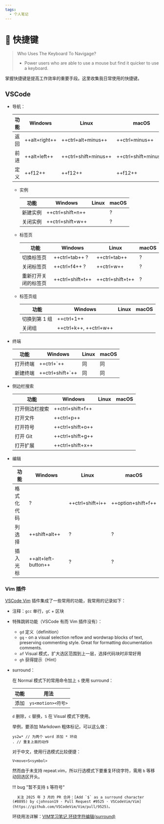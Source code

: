 ```yaml
---
tags:
  - 个人笔记
---
```


# 📒 快捷键

> Who Uses The Keyboard To Navigage?
>
> - Power users who are able to use a mouse but find it quicker to use a keyboard.

掌握快捷键是提高工作效率的重要手段。这里收集我日常使用的快捷键。

## VSCode

- 导航：

    | 功能 | Windows | Linux | macOS |
    | - | - | - | - |
    | 返回 | ++alt+right++ | ++ctrl+alt+minus++ | ++ctrl+minus++ |
    | 前进 | ++alt+left++ | ++ctrl+shift+minus++ | ++ctrl+shift+minus++ |
    | 定义 | ++f12++ | ++f12++ | ++f12++ |

    - 实例

        | 功能 | Windows | Linux | macOS |
        | - | - | - | - |
        | 新建实例 | ++ctrl+shift+n++ | | ? |
        | 关闭实例 | ++ctrl+shift+w++ | | ? |

    - 标签页

        | 功能 | Windows | Linux | macOS |
        | - | - | - | - |
        | 切换标签页 | ++ctrl+tab++ ? | ++ctrl+tab++ | ? |
        | 关闭标签页 | ++ctrl+f4++ ? | ++ctrl+w++ | ? |
        | 重新打开关闭的标签页 | ++ctrl+shift+t++ | ++ctrl+shift+t++ | ? |

    - 标签页组

        | 功能 | Windows | Linux | macOS |
        | - | - | - | - |
        | 切换到第 1 组 | ++ctrl+1++ | | |
        | 关闭组 | ++ctrl+k++, ++ctrl+w++ | | |

- 终端

    | 功能 | Windows | Linux | macOS |
    | - | - | - | - |
    | 打开终端 | ++ctrl+`++ | 同 | 同 |
    | 新建终端 | ++ctrl+shift+`++ | 同 | 同 |

- 侧边栏搜索

    | 功能 | Windows | Linux | macOS |
    | - | - | - | - |
    | 打开侧边栏搜索 | ++ctrl+shift+f++ | | |
    | 打开文件 | ++ctrl+p++ | | |
    | 打开符号 | ++ctrl+shift+o++ | | |
    | 打开 Git | ++ctrl+shift+g++ | | |
    | 打开扩展 | ++ctrl+shift+x++ | | |

- 编辑

    | 功能 | Windows | Linux | macOS |
    | - | - | - | - |
    | 格式化代码 | ? | ++ctrl+shift+i++ | ++option+shift+f++ |
    | 列选择 | ++shift+alt++ | ? | ? |
    | 插入光标 | ++alt+left-button++ | ? | ? |

### Vim 插件

[VSCode Vim](https://github.com/VSCodeVim/Vim) 插件集成了一些常用的功能，我常用的记录如下：

- 注释：`gcc` 单行，`gC` + 区块

- 特殊跳转功能（VSCode 有而 Vim 插件没有）：

    - `gd` 定义（definition）
    - `gq` - on a visual selection reflow and wordwrap blocks of text, preserving commenting style. Great for formatting documentation comments.
    - `af` Visual 模式，扩大选区范围到上一层，选择代码块时非常好用
    - `gh` 获得提示（Hint）

- surround：

    在 Normal 模式下的常用命令加上 `s` 使用 surround：

    | 功能 | 用法 |
    | - | - |
    | 添加 | `ys<motion><符号>` |

    `d` 删除，`c` 替换，`S` 在 Visual 模式下使用。

    举例，要添加 Markdown 粗体标记，可以这么做：

    ```text
    ys2w* // 为两个 word 添加 * 环绕
    . // 重复上面的动作
    ```

    对于中文，使用行选模式比较便捷：

    ```text
    V<move>S<symbol>
    ```

    然而由于未支持 repeat.vim，所以行选模式下要重复环绕字符，需用 `b` 等移动回选区开头。

    !!! bug "暂不支持 `$` 等符号"

        关注 2025 年 3 月的 PR 合并：[Add `$` as a surround character (#8895) by cjohnson19 · Pull Request #9525 · VSCodeVim/Vim](https://github.com/VSCodeVim/Vim/pull/9525)。

    环绕用法详解：[VIM学习笔记 环绕字符编辑(surround)](https://yyq123.github.io/learn-vim/learn-vim-plugin-surround.html)
